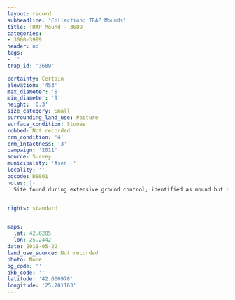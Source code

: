 ```yaml
---
layout: record
subheadline: 'Collection: TRAP Mounds'
title: TRAP Mound - 3689
categories:
- 3000-3999
header: no
tags:
- ''
trap_id: '3689'

certainty: Certain
elevation: '453'
max_diameter: '8'
min_diameter: '9'
height: '0.3'
size_category: Small
surrounding_land_use: Pasture
surface_condition: Stones
robbed: Not recorded
crm_condition: '4'
crm_intactness: '3'
campaign: '2011'
source: Survey
municipality: 'Asen  '
locality: ''
bgcode: DS001
notes: |-
  Site found during extensive ground control; identified as mound but not fully registered.


rights: standard


maps:
  lat: 42.6285
  lon: 25.2442
date: 2018-05-22
land_use_source: Not recorded
photo: None
bg_code: ''
akb_code: ''
latitude: '42.660978'
longitude: '25.201163'
---
```

